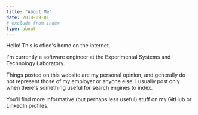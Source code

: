```yaml
---
title: "About Me"
date: 2018-09-01
# exclude from index
type: about
---
```


Hello! This is cflee's home on the internet.

I'm currently a software engineer at the Experimental Systems and Technology Laboratory.

Things posted on this website are my personal opinion, and generally do not represent those of my employer or anyone else. I usually post only when there's something useful for search engines to index.

You'll find more informative (but perhaps less useful) stuff on my GitHub or LinkedIn profiles.
